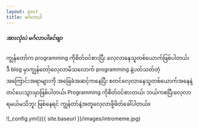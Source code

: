 ```yaml
---
layout: post
title: မင်္ဂလာပါ
---
```


##### အားလုံးပဲ မင်္ဂလာပါခင်ဗျာ

ကျွန်တော်က programming ကိုစိတ်ဝင်စားပြီး လေ့လာနေသူတစ်ယောက်ဖြစ်ပါတယ်၊ ဒီ blog မှာကျွန်တော့်လေ့လာမိသလောက် programming နဲ့ပတ်သတ်တဲ့အကြောင်းအရာများကို အခြေခံအဆင့်ကနေပြီး စတင်လေ့လာနေသူတစ်ယောက်အနေနဲ့ တင်ပေးသွားမှာဖြစ်ပါတယ်၊ Programming ကိုစိတ်ဝင်စားတယ်၊ ဘယ်ကစပြီးလေ့လာရမယ်မသိဘူး ဖြစ်နေရင် ကျွန်တာ်နဲ့အတူလေ့လာဖို့ဖိတ်ခေါ်ပါတယ်။

![_config.yml]({{ site.baseurl }}/images/intromeme.jpg)

